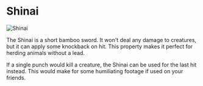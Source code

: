 # Shinai

![Shinai](item:betterwithaddons:shinai@0)

The Shinai is a short bamboo sword. It won't deal any damage to creatures, but it can apply some knockback on hit. This property makes it perfect for herding animals without a lead.

If a single punch would kill a creature, the Shinai can be used for the last hit instead. This would make for some humiliating footage if used on your friends.